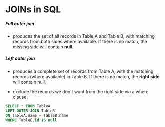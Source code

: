 # JOINs in SQL

##### Full outer join
-  produces the set of all records in Table A and Table B, with matching records from both sides where available. If there is no match, the missing side will contain **null**.

##### Left outer join
- produces a complete set of records from Table A, with the matching records (where available) in Table B. If there is no match, the **right side** will contain null.

- exclude the records we don't want from the right side via a where clause.

```sql
SELECT * FROM TableA
LEFT OUTER JOIN TableB
ON TableA.name = TableB.name
WHERE TableB.id IS null
```